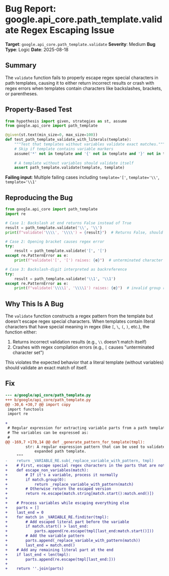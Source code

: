 # Bug Report: google.api_core.path_template.validate Regex Escaping Issue

**Target**: `google.api_core.path_template.validate`
**Severity**: Medium
**Bug Type**: Logic
**Date**: 2025-08-18

## Summary

The `validate` function fails to properly escape regex special characters in path templates, causing it to either return incorrect results or crash with regex errors when templates contain characters like backslashes, brackets, or parentheses.

## Property-Based Test

```python
from hypothesis import given, strategies as st, assume
from google.api_core import path_template

@given(st.text(min_size=0, max_size=100))
def test_path_template_validate_with_literals(template):
    """Test that templates without variables validate exact matches."""
    # Skip if template contains variable markers
    assume('*' not in template and '{' not in template and '}' not in template)
    
    # A template without variables should validate itself
    assert path_template.validate(template, template)
```

**Failing input**: Multiple failing cases including `template='['`, `template='\\'`, `template='\\1'`

## Reproducing the Bug

```python
from google.api_core import path_template
import re

# Case 1: Backslash at end returns False instead of True
result = path_template.validate('\\', '\\')
print(f"validate('\\\\', '\\\\') = {result}")  # Returns False, should be True

# Case 2: Opening bracket causes regex error
try:
    result = path_template.validate('[', '[')
except re.PatternError as e:
    print(f"validate('[', '[') raises: {e}")  # unterminated character set

# Case 3: Backslash-digit interpreted as backreference
try:
    result = path_template.validate('\\1', '\\1')
except re.PatternError as e:
    print(f"validate('\\\\1', '\\\\1') raises: {e}")  # invalid group reference
```

## Why This Is A Bug

The `validate` function constructs a regex pattern from the template but doesn't escape regex special characters. When templates contain literal characters that have special meaning in regex (like `[`, `\`, `(`, `)`, etc.), the function either:
1. Returns incorrect validation results (e.g., `\\` doesn't match itself)
2. Crashes with regex compilation errors (e.g., `[` causes "unterminated character set")

This violates the expected behavior that a literal template (without variables) should validate an exact match of itself.

## Fix

```diff
--- a/google/api_core/path_template.py
+++ b/google/api_core/path_template.py
@@ -30,6 +30,7 @@ import copy
 import functools
 import re
 
+
 # Regular expression for extracting variable parts from a path template.
 # The variables can be expressed as:
 #
@@ -169,7 +170,14 @@ def _generate_pattern_for_template(tmpl):
         str: A regular expression pattern that can be used to validate an
             expanded path template.
     """
-    return _VARIABLE_RE.sub(_replace_variable_with_pattern, tmpl)
+    # First, escape special regex characters in the parts that are not variables
+    def escape_non_variables(match):
+        # If it's a variable, process it normally
+        if match.group(0):
+            return _replace_variable_with_pattern(match)
+        # Otherwise return the escaped version
+        return re.escape(match.string[match.start():match.end()])
+    
+    # Process variables while escaping everything else
+    parts = []
+    last_end = 0
+    for match in _VARIABLE_RE.finditer(tmpl):
+        # Add escaped literal part before the variable
+        if match.start() > last_end:
+            parts.append(re.escape(tmpl[last_end:match.start()]))
+        # Add the variable pattern
+        parts.append(_replace_variable_with_pattern(match))
+        last_end = match.end()
+    # Add any remaining literal part at the end
+    if last_end < len(tmpl):
+        parts.append(re.escape(tmpl[last_end:]))
+    
+    return ''.join(parts)
```